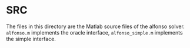 # SRC

The files in this directory are the Matlab source files of the alfonso solver.
`alfonso.m` implements the oracle interface, `alfonso_simple.m` implements the simple interface.
